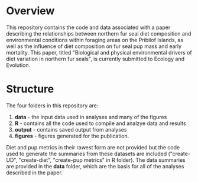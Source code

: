 # Overview
This repository contains the code and data associated with a paper describing the relationships between northern fur seal diet composition and environmental conditions within foraging areas on the Pribilof Islands, as well as the influence of diet composition on fur seal pup mass and early mortality. This paper, titled "Biological and physical environmental drivers of diet variation in northern fur seals", is currently submitted to Ecology and Evolution. 

# Structure
The four folders in this repository are: 
1) **data** - the input data used in analyses and many of the figures
2) **R** - contains all the code used to compile and analzye data and results
3) **output** - contains saved output from analyses
4) **figures** - figures generated for the publication.

Diet and pup metrics in their rawest form are not provided but the code used to generate the summaries from these datasets are included ("create-UD", "create-diet", "create-pup metrics" in R folder). The data summaries are provided in the **data** folder, which are the basis for all of the analyses described in the paper. 


 
